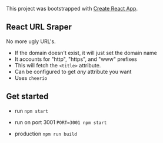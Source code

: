 This project was bootstrapped with [Create React App](https://github.com/facebookincubator/create-react-app).

## React URL Sraper

No more ugly URL's. 

* If the domain doesn't exist, it will just set the domain name
* It accounts for "http", "https", and "www" prefixes
* This will fetch the `<title>` attribute.
* Can be configured to get _any_ attribute you want
* Uses `cheerio`

## Get started

* run `npm start`

* run on port 3001 `PORT=3001 npm start`

* production `npm run build`
